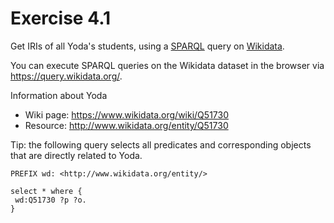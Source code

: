 # Exercise 4.1

Get IRIs of all Yoda's students,
using a [SPARQL](https://www.w3.org/TR/sparql11-query/) query
on [Wikidata](https://www.wikidata.org/wiki/Wikidata:Main_Page).

You can execute SPARQL queries on the Wikidata dataset in the browser via <https://query.wikidata.org/>.

Information about Yoda
- Wiki page: <https://www.wikidata.org/wiki/Q51730>
- Resource: <http://www.wikidata.org/entity/Q51730>

Tip: the following query selects all predicates and corresponding objects that are directly related to Yoda.

```sparql
PREFIX wd: <http://www.wikidata.org/entity/>

select * where {
 wd:Q51730 ?p ?o.
}
```

